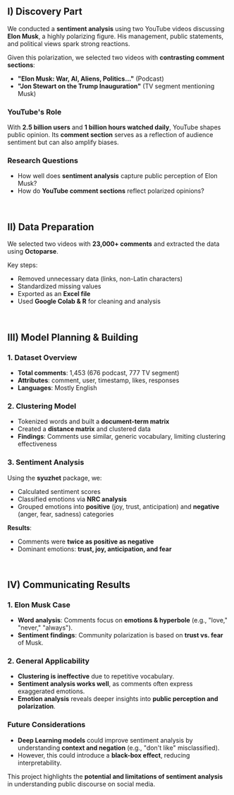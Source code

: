 <h2>I) Discovery Part</h2>

We conducted a **sentiment analysis** using two YouTube videos discussing **Elon Musk**, a highly polarizing figure. His management, public statements, and political views spark strong reactions.  

Given this polarization, we selected two videos with **contrasting comment sections**:  
- **"Elon Musk: War, AI, Aliens, Politics..."** (Podcast)  
- **"Jon Stewart on the Trump Inauguration"** (TV segment mentioning Musk)  

<h3>YouTube's Role</h3>

With **2.5 billion users** and **1 billion hours watched daily**, YouTube shapes public opinion. Its **comment section** serves as a reflection of audience sentiment but can also amplify biases.  

<h3>Research Questions</h3>

- How well does **sentiment analysis** capture public perception of Elon Musk?  
- How do **YouTube comment sections** reflect polarized opinions?  

<br>

<h2>II) Data Preparation</h2>

We selected two videos with **23,000+ comments** and extracted the data using **Octoparse**.  

Key steps:  
- Removed unnecessary data (links, non-Latin characters)  
- Standardized missing values  
- Exported as an **Excel file**  
- Used **Google Colab & R** for cleaning and analysis  

<br>

<h2>III) Model Planning & Building</h2>

### 1. Dataset Overview  

- **Total comments**: 1,453 (676 podcast, 777 TV segment)  
- **Attributes**: comment, user, timestamp, likes, responses  
- **Languages**: Mostly English  

### 2. Clustering Model  

- Tokenized words and built a **document-term matrix**  
- Created a **distance matrix** and clustered data  
- **Findings**: Comments use similar, generic vocabulary, limiting clustering effectiveness  

### 3. Sentiment Analysis  

Using the **syuzhet** package, we:  
- Calculated sentiment scores  
- Classified emotions via **NRC analysis**  
- Grouped emotions into **positive** (joy, trust, anticipation) and **negative** (anger, fear, sadness) categories  

**Results**:  
- Comments were **twice as positive as negative**  
- Dominant emotions: **trust, joy, anticipation, and fear**  

<br>

<h2>IV) Communicating Results</h2>

### 1. Elon Musk Case  

- **Word analysis**: Comments focus on **emotions & hyperbole** (e.g., "love," "never," "always").  
- **Sentiment findings**: Community polarization is based on **trust vs. fear** of Musk.  

### 2. General Applicability  

- **Clustering is ineffective** due to repetitive vocabulary.  
- **Sentiment analysis works well**, as comments often express exaggerated emotions.  
- **Emotion analysis** reveals deeper insights into **public perception and polarization**.  

<h3>Future Considerations</h3>

- **Deep Learning models** could improve sentiment analysis by understanding **context and negation** (e.g., "don't like" misclassified).  
- However, this could introduce a **black-box effect**, reducing interpretability.  

This project highlights the **potential and limitations of sentiment analysis** in understanding public discourse on social media.  
